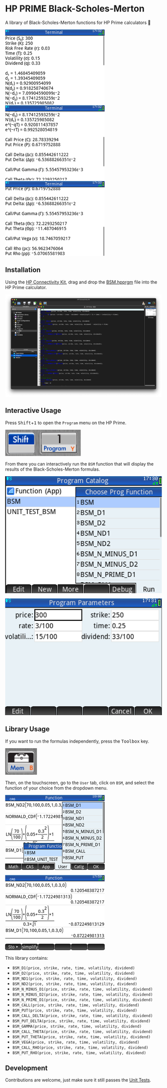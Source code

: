 # HP PRIME Black-Scholes-Merton

A library of Black-Scholes-Merton functions for HP Prime calculators 🧮

![results part 1](docs/results1.png)
![results part 2](docs/results2.png)
![results part 3](docs/results3.png)

## Installation

Using the [HP Connectivity Kit](https://www.hpcalc.org/details/8938), drag and drop the [BSM.hpprgm](Calculators/Prime/BSM.hpprgm) file into the HP Prime calculator.

![HP Connectivity Kit usage](docs/hp_connectivity_kit.png)

## Interactive Usage

Press <kbd>Shift</kbd>+<kbd>1</kbd> to open the `Program` menu on the HP Prime.

![Program menu key presses](docs/program_key_presses.png)

From there you can interactively run the `BSM` function that will display the results of the Black-Scholes-Merton formulas.

![Running from program catalog](docs/run_from_program_catalog.png)

![Setting parameters](docs/setting_parameters.png)

## Library Usage

If you want to run the formulas independently, press the <kbd>Toolbox</kbd> key.

![Toolbox key](docs/toolbox_key.png)

Then, on the touchscreen, go to the `User` tab, click on `BSM`, and select the function of your choice from the dropdown menu.

![BSM function selection](docs/toolbox.png)

![Running as library](docs/running_as_library.png)

This library contains:

- `BSM_D1(price, strike, rate, time, volatility, dividend)`
- `BSM_D2(price, strike, rate, time, volatility, dividend)`
- `BSM_ND1(price, strike, rate, time, volatility, dividend)`
- `BSM_ND2(price, strike, rate, time, volatility, dividend)`
- `BSM_N_MINUS_D1(price, strike, rate, time, volatility, dividend)`
- `BSM_N_MINUS_D2(price, strike, rate, time, volatility, dividend)`
- `BSM_N_PRIME_D1(price, strike, rate, time, volatility, dividend)`
- `BSM_CALL(price, strike, rate, time, volatility, dividend)`
- `BSM_PUT(price, strike, rate, time, volatility, dividend)`
- `BSM_CALL_DELTA(price, strike, rate, time, volatility, dividend)`
- `BSM_PUT_DELTA(price, strike, rate, time, volatility, dividend)`
- `BSM_GAMMA(price, strike, rate, time, volatility, dividend)`
- `BSM_CALL_THETA(price, strike, rate, time, volatility, dividend)`
- `BSM_PUT_THETA(price, strike, rate, time, volatility, dividend)`
- `BSM_VEGA(price, strike, rate, time, volatility, dividend)`
- `BSM_CALL_RHO(price, strike, rate, time, volatility, dividend)`
- `BSM_PUT_RHO(price, strike, rate, time, volatility, dividend)`

## Development

Contributions are welcome, just make sure it still passes the [Unit Tests](Calculators/Prime/BSM_UNIT_TEST.hpprgm).
